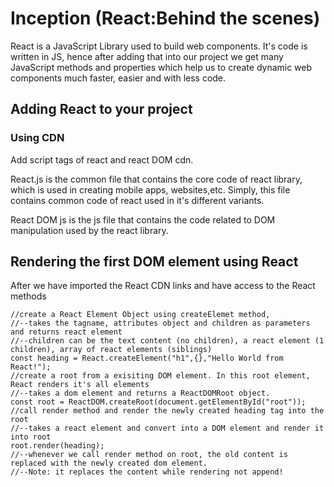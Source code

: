 # Inception (React:Behind the scenes)

React is a JavaScript Library used to build web components. It's code is written in JS, hence after adding that into our project we get many JavaScript methods and properties which help us to create dynamic web components much faster, easier and with less code.

## Adding React to your project

### Using CDN

<script crossorigin src="https://unpkg.com/react@18/umd/react.development.js"></script>
<script crossorigin src="https://unpkg.com/react-dom@18/umd/react-dom.development.js"></script>

Add script tags of react and react DOM cdn.

React.js is the common file that contains the core code of react library, which is used in creating mobile apps, websites,etc. Simply, this file contains common code of react used in it's different variants.

React DOM js is the js file that contains the code related to DOM manipulation used by the react library. 

## Rendering the first DOM element using React

After we have imported the React CDN links and have access to the React methods

```
//create a React Element Object using createElemet method, 
//--takes the tagname, attributes object and children as parameters and returns react element
//--children can be the text content (no children), a react element (1 children), array of react elements (siblings)
const heading = React.createElement("h1",{},"Hello World from React!");
//create a root from a exisiting DOM element. In this root element, React renders it's all elements
//--takes a dom element and returns a ReactDOMRoot object.
const root = ReactDOM.createRoot(document.getElementById("root"));
//call render method and render the newly created heading tag into the root
//--takes a react element and convert into a DOM element and render it into root
root.render(heading);
//--whenever we call render method on root, the old content is replaced with the newly created dom element.
//--Note: it replaces the content while rendering not append!
```

